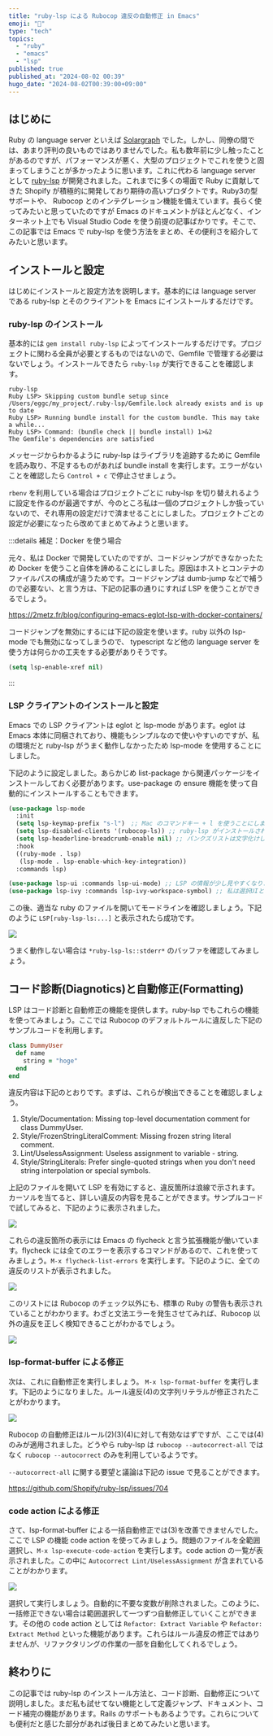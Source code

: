 ```yaml
---
title: "ruby-lsp による Rubocop 違反の自動修正 in Emacs"
emoji: "💬"
type: "tech"
topics:
  - "ruby"
  - "emacs"
  - "lsp"
published: true
published_at: "2024-08-02 00:39"
hugo_date: "2024-08-02T00:39:00+09:00"
---
```


## はじめに

Ruby の language server といえば [Solargraph](https://solargraph.org/) でした。しかし、同僚の間では、あまり評判の良いものではありませんでした。私も数年前に少し触ったことがあるのですが、パフォーマンスが悪く、大型のプロジェクトでこれを使うと固まってしまうことが多かったように思います。これに代わる language server として [ruby-lsp](https://github.com/Shopify/ruby-lsp) が開発されました。これまでに多くの場面で Ruby に貢献してきた Shopify が積極的に開発しており期待の高いプロダクトです。Ruby3の型サポートや、 Rubocop とのインテグレーション機能を備えています。長らく使ってみたいと思っていたのですが Emacs のドキュメントがほとんどなく、インターネット上でも Visual Studio Code を使う前提の記事ばかりです。そこで、この記事では Emacs で ruby-lsp を使う方法をまとめ、その便利さを紹介してみたいと思います。

## インストールと設定

はじめにインストールと設定方法を説明します。基本的には language server である ruby-lsp とそのクライアントを Emacs にインストールするだけです。

### ruby-lsp のインストール

基本的には `gem install ruby-lsp` によってインストールするだけです。プロジェクトに関わる全員が必要とするものではないので、Gemfile で管理する必要はないでしょう。インストールできたら `ruby-lsp` が実行できることを確認します。

```
ruby-lsp
Ruby LSP> Skipping custom bundle setup since /Users/eggc/my_project/.ruby-lsp/Gemfile.lock already exists and is up to date
Ruby LSP> Running bundle install for the custom bundle. This may take a while...
Ruby LSP> Command: (bundle check || bundle install) 1>&2
The Gemfile's dependencies are satisfied
```

メッセージからわかるように ruby-lsp はライブラリを追跡するために Gemfile を読み取り、不足するものがあれば bundle install を実行します。エラーがないことを確認したら `Control + c` で停止させましょう。

`rbenv` を利用している場合はプロジェクトごとに ruby-lsp を切り替えれるように設定を作るのが最適ですが、今のところ私は一個のプロジェクトしか扱っていないので、それ専用の設定だけで済ませることにしました。プロジェクトごとの設定が必要になったら改めてまとめてみようと思います。

:::details 補足：Docker を使う場合

元々、私は Docker で開発していたのですが、コードジャンプができなかったため Docker を使うこと自体を諦めることにしました。原因はホストとコンテナのファイルパスの構成が違うためです。コードジャンプは dumb-jump などで補うので必要ない、と言う方は、下記の記事の通りにすれば LSP を使うことができるでしょう。

https://2metz.fr/blog/configuring-emacs-eglot-lsp-with-docker-containers/

コードジャンプを無効にするには下記の設定を使います。ruby 以外の lsp-mode でも無効になってしまうので、 typescript など他の language server を使う方は何らかの工夫をする必要がありそうです。

```lisp
(setq lsp-enable-xref nil)
```

:::

### LSP クライアントのインストールと設定

Emacs での LSP クライアントは eglot と lsp-mode があります。eglot は Emacs 本体に同梱されており、機能もシンプルなので使いやすいのですが、私の環境だと ruby-lsp がうまく動作しなかったため lsp-mode を使用することにしました。

下記のように設定しました。あらかじめ list-package から関連パッケージをインストールしておく必要があります。use-package の ensure 機能を使って自動的にインストールすることもできます。

```lisp
(use-package lsp-mode
  :init
  (setq lsp-keymap-prefix "s-l")　;; Mac のコマンドキー + l を使うことにしました
  (setq lsp-disabled-clients '(rubocop-ls)) ;; ruby-lsp がインストールされていても rubocop が優先されてしまうので、無効にします
  (setq lsp-headerline-breadcrumb-enable nil) ;; パンクズリストは文字化けしてしまったので無効化しました
  :hook
  ((ruby-mode . lsp)
   (lsp-mode . lsp-enable-which-key-integration))
  :commands lsp)

(use-package lsp-ui :commands lsp-ui-mode) ;; LSP の情報が少し見やすくなります
(use-package lsp-ivy :commands lsp-ivy-workspace-symbol) ;; 私は選択UIとして ivy を利用しているのでこれをインストールしました
```

この後、適当な ruby のファイルを開いてモードラインを確認しましょう。下記のように `LSP[ruby-lsp-ls:...]` と表示されたら成功です。

![](https://storage.googleapis.com/zenn-user-upload/4eb65b3c17a4-20240802.png)

うまく動作しない場合は `*ruby-lsp-ls::stderr*` のバッファを確認してみましょう。

## コード診断(Diagnotics)と自動修正(Formatting)

LSP はコード診断と自動修正の機能を提供します。ruby-lsp でもこれらの機能を使ってみましょう。ここでは Rubocop のデフォルトルールに違反した下記のサンプルコードを利用します。

```ruby
class DummyUser
  def name
    string = "hoge"
  end
end
```

違反内容は下記のとおりです。まずは、これらが検出できることを確認しましょう。

1. Style/Documentation: Missing top-level documentation comment for class DummyUser.
2. Style/FrozenStringLiteralComment: Missing frozen string literal comment.
3. Lint/UselessAssignment: Useless assignment to variable - string.
4. Style/StringLiterals: Prefer single-quoted strings when you don't need string interpolation or special symbols.

上記のファイルを開いて LSP を有効にすると、違反箇所は浪線で示されます。カーソルを当てると、詳しい違反の内容を見ることができます。サンプルコードで試してみると、下記のように表示されました。

![](https://storage.googleapis.com/zenn-user-upload/b0a1b1c75f21-20240801.png)

これらの違反箇所の表示には Emacs の flycheck と言う拡張機能が働いています。flycheck には全てのエラーを表示するコマンドがあるので、これを使ってみましょう。`M-x flycheck-list-errors` を実行します。下記のように、全ての違反のリストが表示されました。

![](https://storage.googleapis.com/zenn-user-upload/efcda47252d3-20240801.png)

このリストには Rubocop のチェック以外にも、標準の Ruby の警告も表示されていることがわかります。わざと文法エラーを発生させてみれば、Rubocop 以外の違反を正しく検知できることがわかるでしょう。

![](https://storage.googleapis.com/zenn-user-upload/c346e84a0793-20240801.png)

### lsp-format-buffer による修正

次は、これに自動修正を実行しましょう。 `M-x lsp-format-buffer` を実行します。下記のようになりました。ルール違反(4)の文字列リテラルが修正されたことがわかります。

![](https://storage.googleapis.com/zenn-user-upload/f38e6f3af361-20240801.png)

Rubocop の自動修正はルール(2)(3)(4)に対して有効なはずですが、ここでは(4)のみが適用されました。どうやら ruby-lsp は `rubocop --autocorrect-all` ではなく `rubocop --autocorrect` のみを利用しているようです。

`--autocorrect-all` に関する要望と議論は下記の issue で見ることができます。

https://github.com/Shopify/ruby-lsp/issues/704

### code action による修正

さて、lsp-format-buffer による一括自動修正では(3)を改善できませんでした。ここで LSP の機能 code action を使ってみましょう。問題のファイルを全範囲選択し、`M-x lsp-execute-code-action` を実行します。code action の一覧が表示されました。この中に `Autocorrect Lint/UselessAssignment` が含まれていることがわかります。

![](https://storage.googleapis.com/zenn-user-upload/d51492b8a89f-20240801.png)

選択して実行しましょう。自動的に不要な変数が削除されました。このように、一括修正できない場合は範囲選択して一つずつ自動修正していくことができます。その他の code action としては `Refactor: Extract Variable` や `Refactor: Extract Method` といった機能があります。これらはルール違反の修正ではありませんが、リファクタリングの作業の一部を自動化してくれるでしょう。

## 終わりに

この記事では ruby-lsp のインストール方法と、コード診断、自動修正について説明しました。まだ私も試せてない機能として定義ジャンプ、ドキュメント、コード補完の機能があります。Rails のサポートもあるようです。これらについても便利だと感じた部分があれば後日まとめてみたいと思います。
